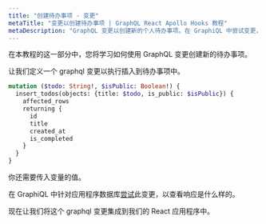 ```yaml
---
title: "创建待办事项 - 变更"
metaTitle: "变更以创建待办事项 | GraphQL React Apollo Hooks 教程"
metaDescription: "GraphQL 变更以创建新的个人待办事项。在 GraphiQL 中尝试变更，传递授权令牌来获得认证结果。"
---
```


在本教程的这一部分中，您将学习如何使用 GraphQL 变更创建新的待办事项。

让我们定义一个 graphql 变更以执行插入到待办事项中。

```graphql
mutation ($todo: String!, $isPublic: Boolean!) {
  insert_todos(objects: {title: $todo, is_public: $isPublic}) {
    affected_rows
    returning {
      id
      title
      created_at
      is_completed
    }
  }
}
```

你还需要传入变量的值。

在 GraphiQL 中针对应用程序数据库[尝试](https://hasura.io/learn/graphql/graphiql)此变更，以查看响应是什么样的。

现在让我们将这个 graphql 变更集成到我们的 React 应用程序中。

